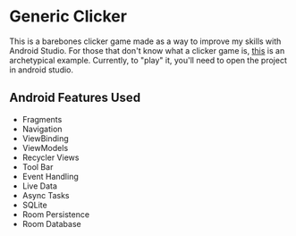 # Generic Clicker
This is a barebones clicker game made as a way to improve my skills with Android Studio. 
For those that don't know what a clicker game is, [this](https://orteil.dashnet.org/cookieclicker/) is an archetypical example. 
Currently, to "play" it, you'll need to open the project in android studio.

## Android Features Used
- Fragments
- Navigation
- ViewBinding
- ViewModels
- Recycler Views
- Tool Bar
- Event Handling
- Live Data
- Async Tasks
- SQLite
- Room Persistence
- Room Database
